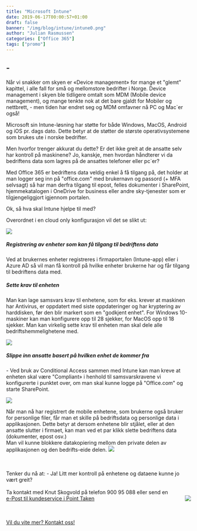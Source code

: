 ```yaml
---
title: "Microsoft Intune"
date: 2019-06-17T00:00:57+01:00
draft: false
banner: "/img/blog/intune/intune0.png"
author: "Julian Rasmussen"
categories: ["Office 365"]
tags: ["promo"]
---
```




## - <br> 

<p>Når vi snakker om skyen er «Device management» for mange et "glemt" kapittel, i alle fall for små og mellomstore bedrifter i Norge. Device management i skyen ble tidligere omtalt som MDM (Mobile device management), og mange tenkte nok at det bare gjaldt for Mobiler og nettbrett, - men tiden har endret seg og MDM omfavner nå PC og Mac`er også!</p>
<p>
Microsoft sin Intune-løsning har støtte for både Windows, MacOS, Android og iOS pr. dags dato. Dette betyr at de støtter de største operativsystemene som brukes ute i norske bedrifter. </p>
 <p>
Men hvorfor trenger akkurat du dette? Er det ikke greit at de ansatte selv har kontroll på maskinene? Jo, kanskje, men hvordan håndterer vi da bedriftens data som lagres på de ansattes telefoner eller pc`er? </p>
<p>
Med Office 365 er bedriftens data veldig enkel å få tilgang på, det holder at man logger seg inn på "office.com" med brukernavn og passord (+ MFA selvsagt) så har man derfra tilgang til epost, felles dokumenter i SharePoint, hjemmekatalogen i OneDrive for business eller andre sky-tjenester som er tilgjengeliggjort igjennom portalen. </p>
 <p>
Ok, så hva skal Intune hjelpe til med? 
</p>
<p>
Overordnet i en cloud only konfigurasjon vil det se slikt ut:

 </p>

  <img class="img-fluid mt-3 mb-3" src="/img/blog/intune/intune1.png" />

##### Registrering av enheter som kan få tilgang til bedriftens data   <br>

<p>

Ved at brukernes enheter registreres i firmaportalen (Intune-app) eller i Azure AD så vil man få kontroll på hvilke enheter brukerne har og får tilgang til bedriftens data med. 
 </p>

##### Sette krav til enheten
 <p>
Man kan lage samsvars krav til enhetene, som for eks. krever at maskinen har Antivirus, er oppdatert med siste oppdateringer og har kryptering av harddisken, før den blir markert som en "godkjent enhet". For Windows 10-maskiner kan man konfigurere opp til 28 sjekker, for MacOS opp til 18 sjekker. Man kan virkelig sette krav til enheten man skal dele alle bedriftshemmelighetene med.   
</p>
  <img class="img-fluid mt-3 mb-3" src="/img/blog/intune/intune2.png" />

##### Slippe inn ansatte basert på hvilken enhet de kommer fra 
<p>
- 
Ved bruk av Conditional Access sammen med Intune kan man kreve at enheten skal være "Compliant» i henhold til samsvarskravene vi konfigurerte i punktet over, om man skal kunne logge på "Office.com" og starte SharePoint.
</p>

  <img class="img-fluid mt-3 mb-3" src="/img/blog/intune/intune3.png" />
 
<p>
 Når man nå har registrert de mobile enhetene, som brukerne også bruker for personlige filer, får man et skille på bedriftsdata og personlige data i applikasjonen. Dette betyr at dersom enhetene blir stjålet, eller at den ansatte slutter i firmaet, kan man ved et par klikk slette bedriftens data (dokumenter, epost osv.) <br>
Man vil kunne blokkere datakopiering mellom den private delen av applikasjonen og den bedrifts-eide delen. 

  <img class="img-fluid mt-3 mb-3" src="/img/blog/intune/intune4.png" />

<br><br>
Tenker du nå at: - Ja! Litt mer kontroll på enhetene og dataene kunne jo vært greit?
<br><br>
Ta kontakt med Knut Skogvold på telefon 900 95 088 eller send en <br>
 <img class="card-img-top img-profil img-round mx-auto" src="/img/people/knut-round.jpg" style="float:right;">
<a href="kundeservice i pointtaken.no"  rel="nofollow" onclick="this.href='mailto:' + 'kundeservice' + '@' + 'pointtaken.no'">e-Post til kundeservice i Point Taken</a>
<br>
<br>


<br>
    <a class="btn btn-primary btn-full" href="/contact/" role="button">Vil du vite mer? Kontakt oss!</a>
<br>
<br>